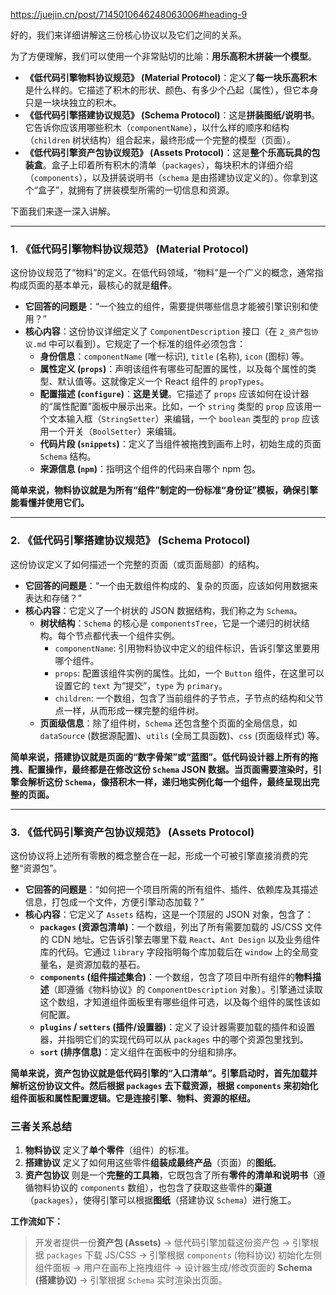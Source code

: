 https://juejin.cn/post/7145010646248063006#heading-9

好的，我们来详细讲解这三份核心协议以及它们之间的关系。

为了方便理解，我们可以使用一个非常贴切的比喻：**用乐高积木拼装一个模型**。

- **《低代码引擎物料协议规范》 (Material Protocol)**：定义了**每一块乐高积木**是什么样的。它描述了积木的形状、颜色、有多少个凸起（属性），但它本身只是一块块独立的积木。
- **《低代码引擎搭建协议规范》 (Schema Protocol)**：这是**拼装图纸/说明书**。它告诉你应该用哪些积木（`componentName`），以什么样的顺序和结构（`children` 树状结构）组合起来，最终形成一个完整的模型（页面）。
- **《低代码引擎资产包协议规范》 (Assets Protocol)**：这是**整个乐高玩具的包装盒**。盒子上印着所有积木的清单（`packages`），每块积木的详细介绍（`components`），以及拼装说明书（`schema` 是由搭建协议定义的）。你拿到这个“盒子”，就拥有了拼装模型所需的一切信息和资源。

下面我们来逐一深入讲解。

---

### 1. 《低代码引擎物料协议规范》 (Material Protocol)

这份协议规范了“物料”的定义。在低代码领域，“物料”是一个广义的概念，通常指构成页面的基本单元，最核心的就是**组件**。

- **它回答的问题是**：“一个独立的组件，需要提供哪些信息才能被引擎识别和使用？”
- **核心内容**：这份协议详细定义了 `ComponentDescription` 接口（在 `2_资产包协议.md` 中可以看到）。它规定了一个标准的组件必须包含：
  - **身份信息**：`componentName` (唯一标识), `title` (名称), `icon` (图标) 等。
  - **属性定义 (`props`)**：声明该组件有哪些可配置的属性，以及每个属性的类型、默认值等。这就像定义一个 React 组件的 `propTypes`。
  - **配置描述 (`configure`)**：**这是关键**。它描述了 `props` 应该如何在设计器的“属性配置”面板中展示出来。比如，一个 `string` 类型的 `prop` 应该用一个文本输入框（`StringSetter`）来编辑，一个 `boolean` 类型的 `prop` 应该用一个开关（`BoolSetter`）来编辑。
  - **代码片段 (`snippets`)**：定义了当组件被拖拽到画布上时，初始生成的页面 `Schema` 结构。
  - **来源信息 (`npm`)**：指明这个组件的代码来自哪个 npm 包。

**简单来说，物料协议就是为所有“组件”制定的一份标准“身份证”模板，确保引擎能看懂并使用它们。**

---

### 2. 《低代码引擎搭建协议规范》 (Schema Protocol)

这份协议定义了如何描述一个完整的页面（或页面局部）的结构。

- **它回答的问题是**：“一个由无数组件构成的、复杂的页面，应该如何用数据来表达和存储？”
- **核心内容**：它定义了一个树状的 JSON 数据结构，我们称之为 `Schema`。
  - **树状结构**：`Schema` 的核心是 `componentsTree`，它是一个递归的树状结构。每个节点都代表一个组件实例。
    - `componentName`: 引用物料协议中定义的组件标识，告诉引擎这里要用哪个组件。
    - `props`: 配置该组件实例的属性。比如，一个 `Button` 组件，在这里可以设置它的 `text` 为“提交”，`type` 为 `primary`。
    - `children`: 一个数组，包含了当前组件的子节点，子节点的结构和父节点一样，从而形成一棵完整的组件树。
  - **页面级信息**：除了组件树，`Schema` 还包含整个页面的全局信息，如 `dataSource` (数据源配置)、`utils` (全局工具函数)、`css` (页面级样式) 等。

**简单来说，搭建协议就是页面的“数字骨架”或“蓝图”。低代码设计器上所有的拖拽、配置操作，最终都是在修改这份 `Schema` JSON 数据。当页面需要渲染时，引擎会解析这份 `Schema`，像搭积木一样，递归地实例化每一个组件，最终呈现出完整的页面。**

---

### 3. 《低代码引擎资产包协议规范》 (Assets Protocol)

这份协议将上述所有零散的概念整合在一起，形成一个可被引擎直接消费的完整“资源包”。

- **它回答的问题是**：“如何把一个项目所需的所有组件、插件、依赖库及其描述信息，打包成一个文件，方便引擎动态加载？”
- **核心内容**：它定义了 `Assets` 结构，这是一个顶层的 JSON 对象，包含了：
  - **`packages` (资源包清单)**：一个数组，列出了所有需要加载的 JS/CSS 文件的 CDN 地址。它告诉引擎去哪里下载 `React`、`Ant Design` 以及业务组件库的代码。它通过 `library` 字段指明每个库加载后在 `window` 上的全局变量名，是资源加载的基石。
  - **`components` (组件描述集合)**：一个数组，包含了项目中所有组件的**物料描述**（即遵循《物料协议》的 `ComponentDescription` 对象）。引擎通过读取这个数组，才知道组件面板里有哪些组件可选，以及每个组件的属性该如何配置。
  - **`plugins` / `setters` (插件/设置器)**：定义了设计器需要加载的插件和设置器，并指明它们的实现代码可以从 `packages` 中的哪个资源包里找到。
  - **`sort` (排序信息)**：定义组件在面板中的分组和排序。

**简单来说，资产包协议就是低代码引擎的“入口清单”。引擎启动时，首先加载并解析这份协议文件。然后根据 `packages` 去下载资源，根据 `components` 来初始化组件面板和属性配置逻辑。它是连接引擎、物料、资源的枢纽。**

### 三者关系总结

1.  **物料协议** 定义了**单个零件**（组件）的标准。
2.  **搭建协议** 定义了如何用这些零件**组装成最终产品**（页面）的**图纸**。
3.  **资产包协议** 则是一个**完整的工具箱**，它既包含了所有**零件的清单和说明书**（遵循物料协议的 `components` 数组），也包含了获取这些零件的**渠道**（`packages`），使得引擎可以根据**图纸**（搭建协议 `Schema`）进行施工。

**工作流如下：**

> 开发者提供一份**资产包 (Assets)** -> 低代码引擎加载这份资产包 -> 引擎根据 `packages` 下载 JS/CSS -> 引擎根据 `components` (物料协议) 初始化左侧组件面板 -> 用户在画布上拖拽组件 -> 设计器生成/修改页面的 **Schema (搭建协议)** -> 引擎根据 `Schema` 实时渲染出页面。
